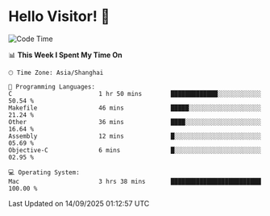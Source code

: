 # Hello Visitor! 👋

<!--START_SECTION:waka-->
![Code Time](http://img.shields.io/badge/Code%20Time-449%20hrs%2024%20mins-blue)

📊 **This Week I Spent My Time On** 

```text
🕑︎ Time Zone: Asia/Shanghai

💬 Programming Languages: 
C                        1 hr 50 mins        █████████████░░░░░░░░░░░░   50.54 % 
Makefile                 46 mins             █████░░░░░░░░░░░░░░░░░░░░   21.24 % 
Other                    36 mins             ████░░░░░░░░░░░░░░░░░░░░░   16.64 % 
Assembly                 12 mins             █░░░░░░░░░░░░░░░░░░░░░░░░   05.69 % 
Objective-C              6 mins              █░░░░░░░░░░░░░░░░░░░░░░░░   02.95 % 

💻 Operating System: 
Mac                      3 hrs 38 mins       █████████████████████████   100.00 % 
```


 Last Updated on 14/09/2025 01:12:57 UTC
<!--END_SECTION:waka-->
